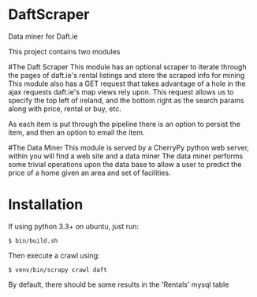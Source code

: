DaftScraper
===========

Data miner for Daft.ie

This project contains two modules

#The Daft Scraper
  This module has an optional scraper to iterate through the pages of daft.ie's rental listings and store the scraped info for mining
  This module also has a GET request that takes advantage of a hole in the ajax requests daft.ie's map views rely upon.
    This request allows us to specify the top left of ireland, and the bottom right as the search params along with price, rental or buy, etc.
    
  As each item is put through the pipeline there is an option to persist the item, and then an option to email the item.
  
#The Data Miner
  This module is served by a CherryPy python web server, within you will find a web site and a data miner
  The data miner performs some trivial operations upon the data base to allow a user to predict the price of a home given an area and set of facilities.


# Installation

If using python 3.3+ on ubuntu, just run:

    $ bin/build.sh

Then execute a crawl using:

    $ venv/bin/scrapy crawl daft
    
By default, there should be some results in the 'Rentals' mysql table